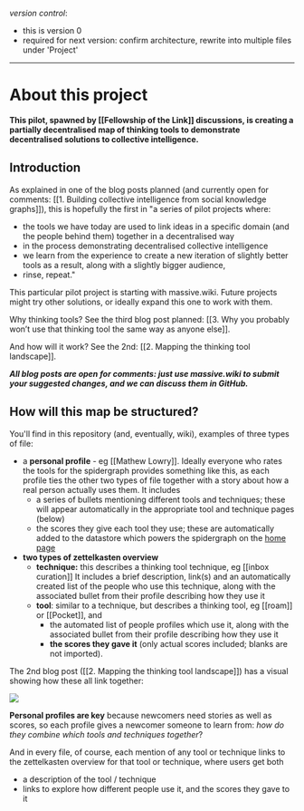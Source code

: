 *version control*: 
* this is version 0
* required for next version: confirm architecture, rewrite into multiple files under 'Project'
---

# About this project
**This pilot, spawned by [[Fellowship of the Link]] discussions, is creating a partially decentralised map of thinking tools to demonstrate decentralised solutions to collective intelligence.** 

## Introduction
As explained in one of the blog posts planned (and currently open for comments: [[1. Building collective intelligence from social knowledge graphs]]), this is hopefully the first in "a series of pilot projects where:
-   the tools we have today are used to link ideas in a specific domain (and the people behind them) together in a decentralised way
-   in the process demonstrating decentralised collective intelligence
-   we learn from the experience to create a new iteration of slightly better tools as a result, along with a slightly bigger audience,
-   rinse, repeat."

This particular pilot project is starting with massive.wiki. Future projects might try other solutions, or ideally expand this one to work with them.

Why thinking tools? See the third blog post planned: [[3. Why you probably won’t use that thinking tool the same way as anyone else]].

And how will it work? See the 2nd: [[2. Mapping the thinking tool landscape]].

***All blog posts are open for comments: just use massive.wiki to submit your suggested changes, and we can discuss them in GitHub.***

## How will this map be structured?

You'll find in this repository (and, eventually, wiki), examples of three types of file:
* a **personal profile** - eg [[Mathew Lowry]]. Ideally everyone who rates the tools for the spidergraph provides something like this, as each profile ties the other two types of file together with a story about how a real person actually uses them. It includes 
	* a series of bullets mentioning different tools and techniques; these will appear automatically in the appropriate tool and technique pages (below)
	* the scores they give each tool they use; these are automatically added to the datastore which powers the spidergraph on the [home page]([[README]]) 
* **two types of zettelkasten overview**
	* **technique:** this describes a thinking tool technique, eg [[inbox curation]] It includes a brief description, link(s) and an automatically created list of the people who use this technique, along with the associated bullet from their profile describing how they use it
	* **tool**: similar to a technique, but describes a thinking tool, eg [[roam]] or [[Pocket]], and
		* the automated list of people profiles which use it, along with the associated bullet from their profile describing how they use it
		* **the scores they gave it** (only actual scores included; blanks are not imported).

The 2nd blog post ([[2. Mapping the thinking tool landscape]]) has a visual showing how these all link together:
 

![](https://cdn-images-1.medium.com/max/1000/1*RFMbqtFqw7xHmotEmNFqEw.png)

**Personal profiles are key** because newcomers need stories as well as scores, so each profile gives a newcomer someone to learn from: *how do they combine which tools and techniques together*? 

And in every file, of course, each mention of any tool or technique links to the zettelkasten overview for that tool or technique, where users get both 
* a description of the tool / technique
* links to explore how different people use it, and the scores they gave to it
